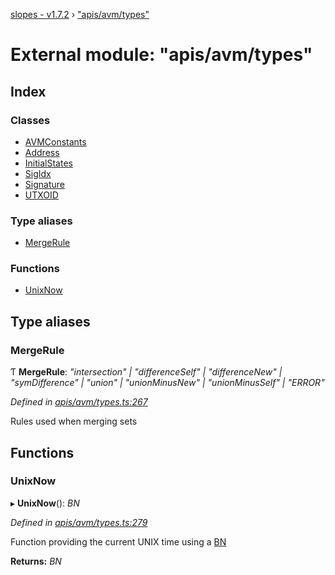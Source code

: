 [slopes - v1.7.2](../README.md) › ["apis/avm/types"](_apis_avm_types_.md)

# External module: "apis/avm/types"

## Index

### Classes

* [AVMConstants](../classes/_apis_avm_types_.avmconstants.md)
* [Address](../classes/_apis_avm_types_.address.md)
* [InitialStates](../classes/_apis_avm_types_.initialstates.md)
* [SigIdx](../classes/_apis_avm_types_.sigidx.md)
* [Signature](../classes/_apis_avm_types_.signature.md)
* [UTXOID](../classes/_apis_avm_types_.utxoid.md)

### Type aliases

* [MergeRule](_apis_avm_types_.md#mergerule)

### Functions

* [UnixNow](_apis_avm_types_.md#unixnow)

## Type aliases

###  MergeRule

Ƭ **MergeRule**: *"intersection" | "differenceSelf" | "differenceNew" | "symDifference" | "union" | "unionMinusNew" | "unionMinusSelf" | "ERROR"*

*Defined in [apis/avm/types.ts:267](https://github.com/ava-labs/slopes/blob/2d2915d/src/apis/avm/types.ts#L267)*

Rules used when merging sets

## Functions

###  UnixNow

▸ **UnixNow**(): *BN*

*Defined in [apis/avm/types.ts:279](https://github.com/ava-labs/slopes/blob/2d2915d/src/apis/avm/types.ts#L279)*

Function providing the current UNIX time using a [BN](https://github.com/indutny/bn.js/)

**Returns:** *BN*
